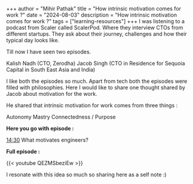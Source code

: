 +++
author = "Mihir Pathak"
title = "How intrinsic motivation comes for work ?"
date = "2024-08-03"
description = "How intrinsic motivation comes for work ?"
tags = ["learning-resources"]
+++
I was listening to a podcast from Scaler called ScalerPod. Where they interview CTOs from different startups. They ask about their journey, challenges and how their typical day looks like.

Till now I have seen two episodes.

Kalish Nadh (CTO, Zerodha)
Jacob Singh (CTO in Residence for Sequoia Capital in South East Asia and India)

I like both the episodes so much. Apart from tech both the episodes were filled with philosophies. Here I would like to share one thought shared by Jacob about motivation for the work. 

He shared that intrinsic motivation for work comes from three things : 

Autonomy 
Mastry 
Connectedness / Purpose 

**Here you go with episode :**

[14:30](https://www.youtube.com/watch?v=QEZMSbeziEw&t=870s) What motivates engineers?

**Full episode :**

{{< youtube QEZMSbeziEw >}}


I resonate with this idea so much so sharing here as a self note :) 